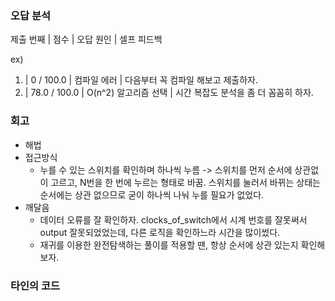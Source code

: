 ### 오답 분석
제출 번째 | 점수 | 오답 원인 | 셀프 피드백

ex)

1. |    0 / 100.0 | 컴파일 에러          | 다음부터 꼭 컴파일 해보고 제출하자.
2. | 78.0 / 100.0 | O(n^2) 알고리즘 선택 | 시간 복잡도 분석을 좀 더 꼼꼼히 하자.

### 회고
- 해법
- 접근방식
	- 누를 수 있는 스위치를 확인하며 하나씩 누름 -> 스위치를 먼저 순서에 상관없이 고르고, N번을 한 번에 누르는 형태로 바꿈. 스위치를 눌러서 바뀌는 상태는 순서에는 상관 없으므로 굳이 하나씩 나눠 누를 필요가 없었다.
- 깨달음
	- 데이터 오류를 잘 확인하자. clocks_of_switch에서 시계 번호를 잘못써서 output 잘못되었었는데, 다른 로직을 확인하느라 시간을 많이썼다.
	- 재귀를 이용한 완전탐색하는 풀이를 적용할 땐, 항상 순서에 상관 있는지 확인해보자.

### 타인의 코드


